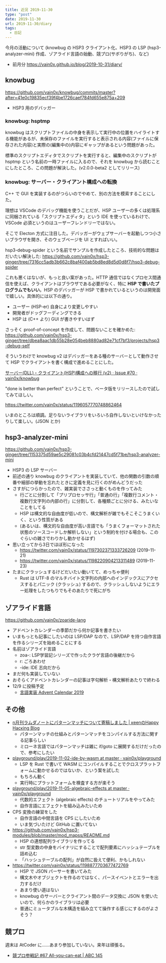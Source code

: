 ```yaml
---
title: 近況 2019-11-30
type: "post"
date: 2019-11-30
url: 2019-11-30/diary
tags:
  - 日記
---
```


今月の活動について (knowbug の HSP3 クライアント化、HSP3 の LSP (hsp3-analyzer-mini) 作成、ゾアライド言語の始動、競プロ(サボりがち)、など)

<!--more-->

- 前月分 <https://vain0x.github.io/blog/2019-10-31/diary/>

## knowbug

<https://github.com/vain0x/knowbug/commits/master?after=41e0c19835ecf39f4be1726caef784fd655e875a+209>

- HSP3 用のデバッガー

### knowbug: hsptmp

knowbug はスクリプトファイルの中身を表示して実行中の位置をハイライトする機能があるが、未保存のファイルを実行すると表示される内容(ファイルに保存された内容)と実際の(編集中の)内容にギャップがあるという問題があった。

標準のスクリプトエディタでスクリプトを実行すると、編集中のスクリプトが hsptmp という名前の一時ファイルに入るので、それを knowbug から読むことにしたところ、この問題が解決した。(v2.0.0-beta2 としてリリース)

### knowbug: サーバー・クライアント構成への転換

C++ で GUI を実装するのがつらいのでやめて、別の方法を模索することにした。

理想は VSCode のデバッグ機能を使うことだが、HSP ユーザーの多くは処理系に同梱されている「スクリプトエディタ」という IDE を使っているわけで、VSCode 必須というのはユーザーフレンドリーではない。

そこで Electon 方式に注目した。デバッガーがウェブサーバーを起動しつつ小さいブラウザを開き、そのウェブページを UI とすればいい。

hsp3-debug-spider という名前でサンプルを作成したところ、技術的な問題はだいたい解決した: <https://github.com/vain0x/hsp3-ginger/tree/7316cc5adb3b662c8baf400ab5bd8ed8d5d0d8f7/hsp3-debug-spider>

これも悪くはないが、もっと良い案があった。HTTP 通信ではなくプロセス間通信を使えば、クライアントはブラウザである必要がなく、特に **HSP で書いたプログラムでもいい**。HSP のデバッガーが HSP で書かれているというのは開発面で嬉しい。具体的には以下の通り。

- ユーザー (HSP-er) 自身により変更しやすい
- 開発者がドッグフーディングできる
- HSP は (C++ より) GUI が書きやすいはず

さっそく proof-of-concept を作成して、問題ないことを確かめた: <https://github.com/vain0x/hsp3-ginger/tree/dbea8aac1db55b28e054beb8880ad82e71cf7bf3/projects/hsp3-debug-self>

そういうわけで knowbug v2 はデバッガーをある種のサーバーとして動作させて HSP でクライアントを書く構成で進めることにした。

[サーバー(DLL)・クライアント(HSP)構成への移行 (v2) · Issue #70 · vain0x/knowbug](https://github.com/vain0x/knowbug/issues/70)

"done is better than perfect" ということで、ベータ版をリリースしたので試してみてほしい。

<https://twitter.com/vain0x/status/1196057770748862464>

いまのところは順調。足りないライブラリをいろいろ自作しないといけなかったりして楽しい。(JSON とか)

## hsp3-analyzer-mini

<https://github.com/vain0x/hsp3-ginger/tree/1153375d59ae5c29081c03b4cfd21447cd5f71be/hsp3-analyzer-mini>

- HSP3 の LSP サーバー
- 前述の通り knowbug のクライアントを実装していて、他の関数の引数の順番や細部の挙動を忘れたときに定義を見に行くのがめんどうだった
- さすがにつらかったので、雑実装でささっと動くものを作ってみた
    - 行ごとに分割して「プリプロセッサ行」「普通の行」「複数行コメント・複数行文字列の内部の行」に分割して、各種類ごとに分ける、みたいなことをしてる
    - HSP は構文的な自由度が低いので、構文解析が雑でもそこそこうまくいく、という性質がある
    - (あるいは、構文的な自由度が高い言語でも「うまくフォーマットされた状態のソースコードしか解析しない」という制約を付ける場合も、このぐらいの雑さでわりかし動かせるはず)
- 思い立ってから3日でほぼ形になった
    - <https://twitter.com/vain0x/status/1197302371333726209> (2019-11-21)
    - <https://twitter.com/vain0x/status/1198220904213311489> (2019-11-23)
- たまにクラッシュするけどだいたい動いてて、めっちゃ便利
    - Rust は UTF-8 のマルチバイト文字列の内部へのインデックスにアクセスするとパニック (クラッシュ) するので、クラッシュしないようにエラー処理をしたつもりでもそのあたりで死にがち

## ゾアライド言語

<https://github.com/vain0x/zoaride-lang>

- アドベントカレンダーの季節だから何か記事を書きたい
- いまもっとも記事にしたいのは LSP/DAP なので、LSP/DAP を持つ自作言語を作るシリーズを始めることにする
- 名前はゾアライド言語
    - zoa-: LSP学習記シリーズで作ったクラゲ言語の後継だから
    - r: ごろあわせ
    - -ide: IDE 志向だから
- まだ何も実装していない
- おそらくアドベントカレンダーの記事は字句解析・構文解析あたりで終わる
- 12/9 に投稿予定
    - [言語実装 Advent Calendar 2019](https://qiita.com/advent-calendar/2019/lang_dev)

## その他

- [n月刊ラムダノートにパターンマッチについて寄稿しました | κeenのHappy Hacκing Blog](https://keens.github.io/blog/2019/11/02/ngekkanramudano_tonipata_nmatchinitsuitekikoushimashita/)
    - パターンマッチの仕組みとパターンマッチをコンパイルする方法に関する記事らしい
    - ミローネ言語ではパターンマッチは雑に if/goto に展開するだけだったので、参考にしたい
- [playground/play/2019-11-02-ide-by-wasm at master · vain0x/playground](https://github.com/vain0x/playground/tree/master/play/2019-11-02-ide-by-wasm)
    - LSP を Rust で書いて WASM にコンパイルすることでクロスプラットフォームに動かせるのではないか、という案を試した
    - もちろん動く
    - 実行時にプラットフォームを検査する方が楽そう
- [playground/play/2019-11-05-algebraic-effects at master · vain0x/playground](https://github.com/vain0x/playground/tree/master/play/2019-11-05-algebraic-effects)
    - 代数的エフェクト (algebraic effects) のチュートリアルをやってみた
    - 自作言語にエフェクトを組み込みたいため
- CPS 変換の練習をした
    - 自作言語の中間言語を CPS にしたいため
    - いま気づいたけど GitHub に置いてない
- <https://github.com/vain0x/hsp3-modules/blob/master/mod_mapss/README.md>
    - HSP の連想配列ライブラリを作ってる
    - str 型変数の中身をバイナリにすることで配列要素にハッシュテーブルを詰め込む
    - 「ハッシュテーブルの配列」が自然に扱えて便利、かもしれない
- <https://twitter.com/vain0x/status/1198877703677472769>
    - HSP で JSON パーサーを書いてみた
    - 構文木やオブジェクトを作るのではなく、パースイベントとエラーを出力するだけ
    - あまり使い道はない
    - knowbug のサーバーとクライアント間のデータ交換に JSON を使いたいので、何らかのライブラリは必要
    - 普通にミュータブルな木構造を組み立てて操作する感じにするのがよさそう？

## 競プロ

週末は AtCoder に……あまり参加していない。来年は頑張る。

- [競プロ参戦記 #67 All-you-can-eat | ABC 145](https://qiita.com/vain0x/items/e44fc83151dd1411f82f)
